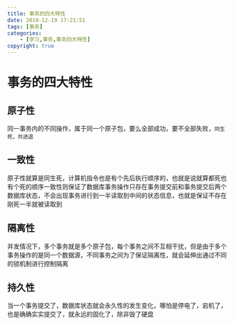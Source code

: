 ```yaml
---
title: 事务的四大特性
date: 2019-12-19 17:21:51
tags: [事务]
categories: 
    - [学习,事务,事务四大特性]
copyright: true
---
```

# 事务的四大特性
## 原子性
同一事务内的不同操作，属于同一个原子包，要么全部成功，要不全部失败，`同生死，共进退`
## 一致性
原子性就算是同生死，计算机指令也是有个先后执行顺序的，也就是说就算都死也有个死的顺序一致性则保证了数据库事务操作只存在事务提交前和事务提交后两个数据库状态，不会出现事务进行到一半读取到中间的状态信息，也就是保证不存在刚死一半就被读取到
## 隔离性
并发情况下，多个事务就是多个原子包，每个事务之间不互相干扰，但是由于多个事务操作的是同一个数据源，不同事务之间为了保证隔离性，就会延伸出通过不同的锁机制进行控制隔离
## 持久性
当一个事务提交了，数据库状态就会永久性的发生变化，哪怕是停电了，宕机了，也是确确实实提交了，就永远的固化了，除非毁了硬盘
